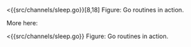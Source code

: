 <{{src/channels/sleep.go}}[8,18]
Figure: Go routines in action.

More here:

<{{src/channels/sleep.go}}
Figure: Go routines in action.
